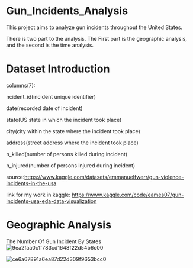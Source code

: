 
# Gun_Incidents_Analysis

This project aims to analyze gun incidents throughout the United States. 

There is two part to the analysis. The First part is the geographic analysis, and the second is the time analysis.

# Dataset Introduction

columns(7): 

ncident_id(incident unique identifier)

date(recorded date of incident)

state(US state in which the incident took place)

city(city within the state where the incident took place)

address(street address where the incident took place)

n_killed(number of persons killed during incident)

n_injured(number of persons injured during incident)

source:https://www.kaggle.com/datasets/emmanuelfwerr/gun-violence-incidents-in-the-usa

link for my work in kaggle: https://www.kaggle.com/code/eames07/gun-incidents-usa-eda-data-visualization
# Geographic Analysis

The Number Of Gun Incident By States
![9ea2faa0c1f783cd1648f22d54b6c00](https://user-images.githubusercontent.com/97984680/181342409-1ecac9c6-e050-46e3-b2f9-22df91c556c2.png)

![ce6a67891a6ea87d22d309f9653bcc0](https://user-images.githubusercontent.com/97984680/181342476-27b023e6-a64f-4e7e-b04e-79f5701e5140.png)


